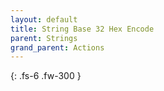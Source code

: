 ```yaml
---
layout: default
title: String Base 32 Hex Encode
parent: Strings
grand_parent: Actions
---
```

{: .fs-6 .fw-300 }
